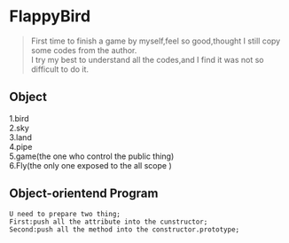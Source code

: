 # FlappyBird
>First time to finish a game by myself,feel so good,thought I still copy some codes from the author.<br>
I try my best to understand all the codes,and I find it was not so difficult to do it.
## Object
1.bird<br>
2.sky<br>
3.land<br>
4.pipe<br>
5.game(the one who control the public thing)<br>
6.Fly(the only one  exposed to the all scope )
## Object-orientend Program
```
U need to prepare two thing;
First:push all the attribute into the cunstructor;
Second:push all the method into the constructor.prototype;
```
